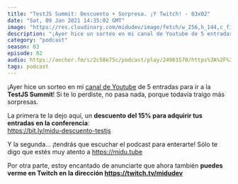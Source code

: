 ```yaml
---
title: "TestJS Summit: Descuento + Sorpresa. ¡Y Twitch! - 03x02"
date: "Sat, 09 Jan 2021 14:35:02 GMT"
image: "https://res.cloudinary.com/midudev/image/fetch/w_256,h_144,c_fill,f_auto/https://d3t3ozftmdmh3i.cloudfront.net/production/podcast_uploaded_episode/7340239/7340239-1610202910941-0cc7520ea8102.jpg"
description: "¡Ayer hice un sorteo en mi canal de Youtube de 5 entradas para ir a la TestJS Summit! Si te lo perdiste, no pasa nada, porque todavía traigo más sorpresas. La primera te la dejo aq"
category: "podcast"
season: 03
episode: 02
audio: https://anchor.fm/s/2c58e75c/podcast/play/24961570/https%3A%2F%2Fd3ctxlq1ktw2nl.cloudfront.net%2Fstaging%2F2021-0-9%2Fc8cc736e-6646-4e90-e33e-90181bee8908.m4a
tags: podcast
---
```


<p>¡Ayer hice un sorteo en mi <a href="https://midu.tube">canal de Youtube</a> de 5 entradas para ir a la <strong>TestJS Summit</strong>! Si te lo perdiste, no pasa nada, porque todavía traigo más sorpresas.</p>
<p>La primera te la dejo aquí, un <strong>descuento del 15% para adquirir tus entradas en la conferencia</strong>:<br>
<a href="https://bit.ly/midu-descuento-testjs">https://bit.ly/midu-descuento-testjs</a></p>
<p>Y la segunda... ¡tendrás que escuchar el podcast para enterarte! Sólo te digo que estés muy atento a <a href="https://midu.tube">https://midu.tube</a></p>
<p>Por otra parte, estoy encantado de anunciarte que ahora también <strong>puedes verme en Twitch en la dirección </strong><a href="https://twitch.tv/midudev"><strong>https://twitch.tv/midudev</strong></a></p>
<p><br></p>
<p><br></p>
